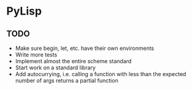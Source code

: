 # PyLisp

## TODO
* Make sure begin, let, etc. have their own environments
* Write more tests
* Implement almost the entire scheme standard
* Start work on a standard library
* Add autocurrying, i.e. calling a function with less than the expected number of args returns a partial function
